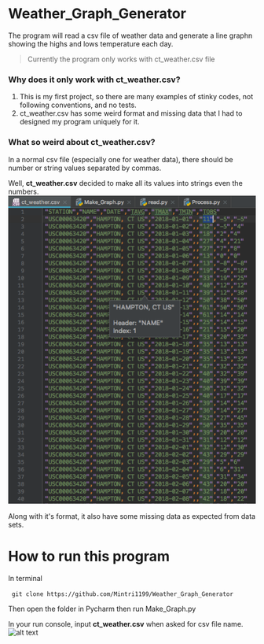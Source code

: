 # Weather_Graph_Generator
The program will read a csv file of weather data and generate a line graphn showing the highs and lows temperature each day.
> Currently the program only works with ct_weather.csv file


### Why does it only work with ct_weather.csv? 
1. This is my first project, so there are many examples of stinky codes, not following conventions, and no tests.
2. ct_weather.csv has some weird format and missing data that I had to designed my program uniquely for it.

### What so weird about ct_weather.csv?
In a normal csv file (especially one for weather data), there should be number or string values separated by commas.

Well, **ct_weather.csv** decided to make all its values into strings even the numbers.
![alt text][csv bad]

[csv bad]: https://github.com/Mintri1199/Weather_Graph_Generator/blob/master/bad_format.png

Along with it's format, it also have some missing data as expected from data sets.

# How to run this program

In terminal

``` git clone https://github.com/Mintri1199/Weather_Graph_Generator``` 

Then open the folder in Pycharm then run Make_Graph.py

In your run console, input **ct_weather.csv** when asked for csv file name.
![alt text](https://github.com/Mintri1199/Weather_Graph_Generator/blob/master/Initial%20startup.png)



